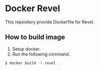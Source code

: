 # Docker Revel

This repository provide Dockerfile for Revel.

## How to build image

1. Setup docker.
1. Run the following command.
```bash
$ docker build -t revel .
```
